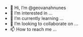 - 👋 Hi, I’m @geovanahnunes
- 👀 I’m interested in ...
- 🌱 I’m currently learning ...
- 💞️ I’m looking to collaborate on ...
- 📫 How to reach me ...

<!---
geovanahnunes/geovanahnunes is a ✨ special ✨ repository because its `README.md` (this file) appears on your GitHub profile.
You can click the Preview link to take a look at your changes.
--->
